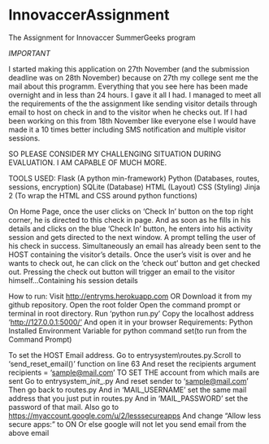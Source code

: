 # InnovaccerAssignment
The Assignment for Innovaccer SummerGeeks program

*IMPORTANT*

I started making this application on 27th November (and the submission deadline was on 28th November)
because on 27th my college sent me the mail about this programm.
Everything that you see here has been made overnight and in less than 24 hours.
I gave it all I had.
I managed to meet all the requirements of the the assignment like sending visitor details
through email to host on check in and to the visitor when he checks out.
If I had been working on this from 18th November like everyone else I would have made it a 
10 times better including SMS notification and multiple visitor sessions.

SO PLEASE CONSIDER MY CHALLENGING SITUATION DURING EVALUATION. I AM CAPABLE OF MUCH MORE.

TOOLS USED:
Flask (A python min-framework)
Python (Databases, routes, sessions, encryption)
SQLite (Database)
HTML (Layout)
CSS (Styling)
Jinja 2 (To wrap the HTML and CSS around python functions)

On Home Page, once the user clicks on ‘Check In’ button on the top right corner, he is directed to this check in page. 
And as soon as he fills in his details and clicks on the blue ‘Check In’ button, he enters into his activity session 
and gets directed to the next window.
A prompt telling the user of his check in success. Simultaneously an email has already been sent to the HOST 
containing the visitor’s details.
Once the user’s visit is over and he wants to check out, he can click on the ‘check out’ button and get checked out.
Pressing the check out button will trigger an email  to the visitor himself…Containing his session details

How to run:
Visit http://entryms.herokuapp.com
OR
Download it from my github repository. 
Open the root folder
Open the command prompt or terminal in root directory.
Run ‘python run.py’
Copy the localhost address ‘http://127.0.0.1:5000/’
And open it in your browser
Requirements:
Python Installed
Environment Variable for python command set(to run from the Command Prompt)

To set the HOST Email address.
Go to entrysystem\routes.py.Scroll to ‘send_reset_email()’ function on line 63
And reset the recipients argument
recipients = ‘sample@mail.com’
TO SET THE account from which mails are sent
Go to entrysystem\__init__.py 
And reset sender to ‘sample@mail.com’
Then go back to routes.py
And in ‘MAIL_USERNAME’ set the same mail address that you just put in routes.py
And in ‘MAIL_PASSWORD’ set the password of that mail.
Also go to https://myaccount.google.com/u/2/lesssecureapps
And change “Allow less secure apps:” to ON
Or else google will not let you send email from the above email



